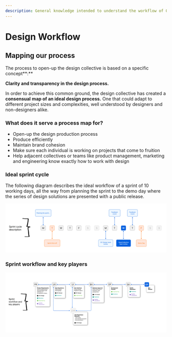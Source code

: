 ```yaml
---
description: General knowledge intended to understand the workflow of OpenCollective Design
---
```


# Design Workflow

## Mapping our process

The process to open-up the design collective is based on a specific concept**:**

**Clarity and transparency in the design process.**

In order to achieve this common ground, the design collective has created a **consensual** **map of an ideal design process.** One that could adapt to different project sizes and complexities, well understood by designers and non-designers alike.

### What does it serve a process map for?

* Open-up the design production process
* Produce efficiently
* Maintain brand cohesion
* Make sure each individual is working on projects that come to fruition
* Help adjacent collectives or teams like product management, marketing and engineering know exactly how to work with design

### Ideal sprint cycle

The following diagram describes the ideal workflow of a sprint of 10 working days, all the way from planning the sprint to the demo day where the series of design solutions are presented with a public release.

![](../../.gitbook/assets/2%20%283%29%20%282%29%20%283%29.png)

### Sprint workflow and key players

![](../../.gitbook/assets/5%20%282%29%20%282%29%20%282%29%20%282%29.png)


